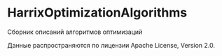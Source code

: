HarrixOptimizationAlgorithms
============================

Сборник описаний алгоритмов оптимизаций

Данные распространяются по лицензии Apache License, Version 2.0.
